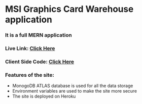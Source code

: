 # MSI Graphics Card Warehouse application
### **It is a full MERN application**

### Live Link: [Click Here](https://msi-gpu.web.app/)
### Client Side Code: [Click Here](https://github.com/programming-hero-web-course1/manufacturer-website-client-side-Bitan701)

### Features of the site:

* MonogoDB ATLAS database is used for all the data storage
* Environment variables are used to make the site more secure
* The site is deployed on Heroku
